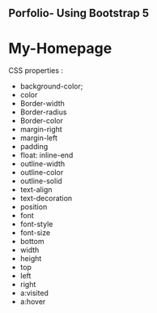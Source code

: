 ## Porfolio- Using Bootstrap 5

# My-Homepage
CSS properties :

- background-color;
- color
- Border-width
- Border-radius 
- Border-color
- margin-right
- margin-left
- padding
- float: inline-end
- outline-width
- outline-color
- outline-solid
- text-align
- text-decoration
- position
- font
- font-style
- font-size
- bottom
- width
- height
- top
- left
- right
- a:visited
- a:hover


